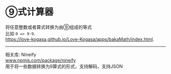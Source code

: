 # ⑨式计算器
将任意整数或者算式转换为由⑨组成的等式  
比如 `0 => 9-9`.  
https://love-kogasa.github.io/Love-Kogasa/apps/bakaMath/index.html.  
***
相关库: Nineify  
www.npmjs.com/package/nineify  
用于将一些数据转换为9算式的形式，支持解码，支持JSON
